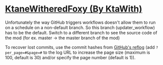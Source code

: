 # [KtaneWitheredFoxy (By KtaWith)](https://github.com/KtaWith/KtaneWitheredFoxy)

Unfortunately the way GitHub triggers workflows doesn't allow them to run on a schedule on a non-default branch. So this branch (updater_workflow) has to be the default. Switch to a different branch to see the source code of the mod (for ex. master -> the master branch of the mod)

To recover lost commits, use the commit hashes from [GitHub's reflog](https://api.github.com/repos/KtaneModules/KtaneWitheredFoxy-KtaWith/events) (add `?per_page=#&page=#` to the log URL to increase the page size (maximum is 100, default is 30) and/or specify the page number (default is 1)).

